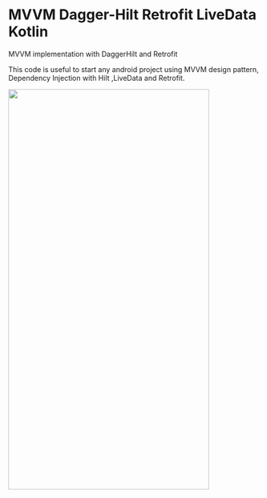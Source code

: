 # MVVM Dagger-Hilt Retrofit LiveData Kotlin
MVVM implementation with DaggerHilt and Retrofit

This code is useful to start any android project using MVVM design pattern, Dependency Injection with Hilt ,LiveData and Retrofit.

<img src="https://user-images.githubusercontent.com/18228885/147933699-58e85e4f-5fbb-4e17-af4c-d6124572b028.png" width="400" height="800">

